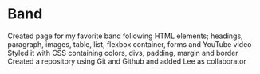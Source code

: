 # Band
Created page for my favorite band following HTML elements; headings, paragraph, images, table, list, flexbox container, forms and YouTube video
Styled it with CSS containing colors, divs, padding, margin and border
Created a repository using Git and Github and added Lee as collaborator

